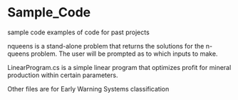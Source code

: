 # Sample_Code
sample code
examples of code for past projects

nqueens is a stand-alone problem that returns the solutions for the n-queens problem.
The user will be prompted as to which inputs to make.

LinearProgram.cs is a simple linear program that optimizes profit for mineral production within certain parameters.

Other files are for Early Warning Systems classification


